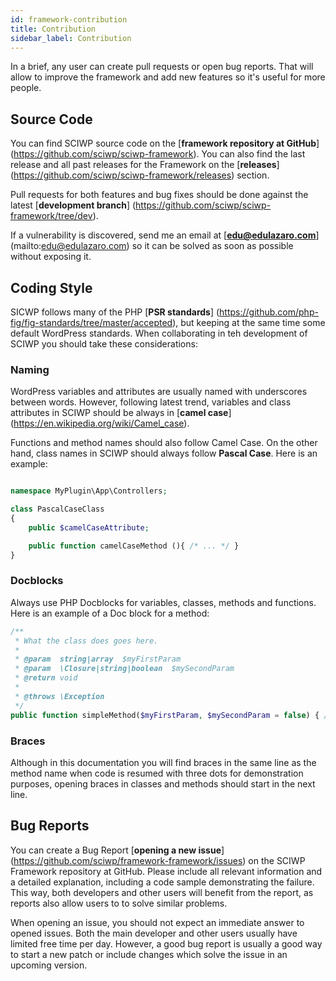 ```yaml
---
id: framework-contribution
title: Contribution
sidebar_label: Contribution
---
```


In a brief, any user can create pull requests or open bug reports. That will allow to improve the framework and add new features so it's useful for more people.

## Source Code

You can find SCIWP source code on the [**framework repository at GitHub**] (https://github.com/sciwp/sciwp-framework). You can also find the last release and all past releases for the Framework on the [**releases**] (https://github.com/sciwp/sciwp-framework/releases) section.

Pull requests for both features and bug fixes should be done against the latest [**development branch**] (https://github.com/sciwp/sciwp-framework/tree/dev).

If a vulnerability is discovered, send me an email at [**edu@edulazaro.com**] (mailto:edu@edulazaro.com) so it can be solved as soon as possible without exposing it.

## Coding Style

SICWP follows many of the PHP [**PSR standards**] (https://github.com/php-fig/fig-standards/tree/master/accepted), but keeping at the same time some default WordPress standards. When collaborating in teh development of SCIWP you should take these considerations:

### Naming

WordPress variables and attributes are usually named with underscores between words. However, following latest trend, variables and class attributes in SCIWP should be always in [**camel case**] (https://en.wikipedia.org/wiki/Camel_case).

Functions and method names should also follow Camel Case. On the other hand, class names in SCIWP should always follow **Pascal Case**. Here is an example:


```php

namespace MyPlugin\App\Controllers;

class PascalCaseClass
{
    public $camelCaseAttribute;

    public function camelCaseMethod (){ /* ... */ }
}
```

### Docblocks

Always use PHP Docblocks for variables, classes, methods and functions. Here is an example of a Doc block for a method:

```php
/**
 * What the class does goes here.
 *
 * @param  string|array  $myFirstParam
 * @param  \Closure|string|boolean  $mySecondParam
 * @return void
 *
 * @throws \Exception
 */
public function simpleMethod($myFirstParam, $mySecondParam = false) { /* ... */ }
```

### Braces

Although in this documentation you will find braces in the same line as the method name when code is resumed with three dots for demonstration purposes, opening braces in classes and methods should start in the next line.


## Bug Reports

You can create a Bug Report [**opening a new issue**] (https://github.com/sciwp/framework-framework/issues) on the SCIWP Framework repository at GitHub. Please include all relevant information and a detailed explanation, including a code sample demonstrating the failure. This way, both developers and other users will benefit from the report, as reports also allow users to to solve similar problems.

When opening an issue, you should not expect an immediate answer to opened issues. Both the main developer and other users usually have limited free time per day. However, a good bug report is usually a good way to start a new patch or include changes which solve the issue in an upcoming version.